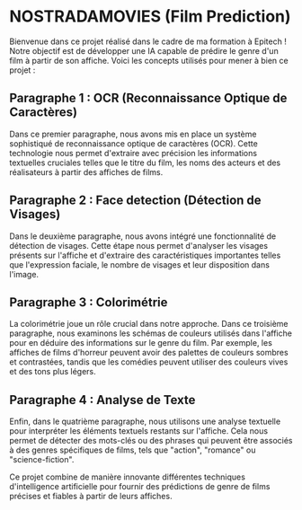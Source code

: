 # NOSTRADAMOVIES (Film Prediction)
Bienvenue dans ce projet réalisé dans le cadre de ma formation à Epitech ! Notre objectif est de développer une IA capable de prédire le genre d'un film à partir de son affiche.
Voici les concepts utilisés pour mener à bien ce projet :

## Paragraphe 1 : OCR (Reconnaissance Optique de Caractères)
Dans ce premier paragraphe, nous avons mis en place un système sophistiqué de reconnaissance optique de caractères (OCR). Cette technologie nous permet d'extraire avec précision les informations textuelles cruciales telles que le titre du film, les noms des acteurs et des réalisateurs à partir des affiches de films.

## Paragraphe 2 : Face detection (Détection de Visages)
Dans le deuxième paragraphe, nous avons intégré une fonctionnalité de détection de visages. Cette étape nous permet d'analyser les visages présents sur l'affiche et d'extraire des caractéristiques importantes telles que l'expression faciale, le nombre de visages et leur disposition dans l'image.

## Paragraphe 3 : Colorimétrie
La colorimétrie joue un rôle crucial dans notre approche. Dans ce troisième paragraphe, nous examinons les schémas de couleurs utilisés dans l'affiche pour en déduire des informations sur le genre du film. Par exemple, les affiches de films d'horreur peuvent avoir des palettes de couleurs sombres et contrastées, tandis que les comédies peuvent utiliser des couleurs vives et des tons plus légers.

## Paragraphe 4 : Analyse de Texte
Enfin, dans le quatrième paragraphe, nous utilisons une analyse textuelle pour interpréter les éléments textuels restants sur l'affiche. Cela nous permet de détecter des mots-clés ou des phrases qui peuvent être associés à des genres spécifiques de films, tels que "action", "romance" ou "science-fiction".

Ce projet combine de manière innovante différentes techniques d'intelligence artificielle pour fournir des prédictions de genre de films précises et fiables à partir de leurs affiches.


